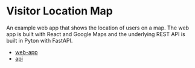 # Visitor Location Map

An example web app that shows the location of users on a map. The web app is built with React and Google Maps and the underlying REST API is built in Pyton with FastAPI.

* [web-app](web-app)
* [api](api)
